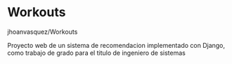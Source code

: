 # Workouts
jhoanvasquez/Workouts

Proyecto web de un sistema de recomendacion implementado con Django, como trabajo de grado para el titulo de ingeniero de sistemas
